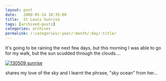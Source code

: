 ```yaml
---
layout: post
date:	2009-05-14 10:35:00
title:  St Louis Sunrise
tags: [archived-posts]
categories: archives
permalink: /:categories/:year/:month/:day/:title/
---
```

It's going to be raining the next few days, but this morning I was able to go for my walk, but the sun scudded through the clouds....


<a href="http://s562.photobucket.com/albums/ss67/pugaippadam/?action=view&current=IMG_0472.jpg" target="_blank"><img src="http://i562.photobucket.com/albums/ss67/pugaippadam/IMG_0472.jpg" border="0" alt="130509 sunrise"></a>

<LJ user="asakiyume"> shares my love of the sky and I learnt the phrase, "sky ocean" from her...
